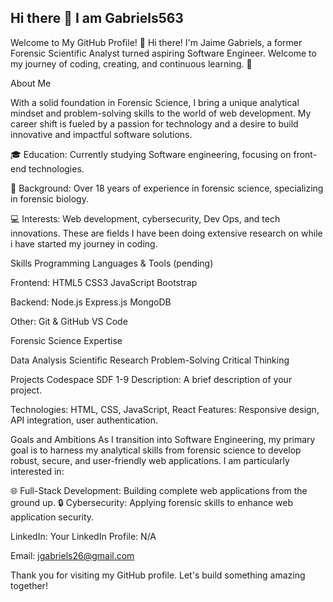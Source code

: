 ## Hi there 👋 I am Gabriels563


Welcome to My GitHub Profile!
👋 Hi there! I'm Jaime Gabriels, a former Forensic Scientific Analyst turned aspiring Software Engineer. Welcome to my journey of coding, creating, and continuous learning. 🚀

About Me

With a solid foundation in Forensic Science, I bring a unique analytical mindset and problem-solving skills to the world of web development. My career shift is fueled by a passion for technology and a desire to build innovative and impactful software solutions.

🎓 Education: Currently studying Software engineering, focusing on front-end technologies.


🧪 Background: Over 18 years of experience in forensic science, specializing in forensic biology.

💻 Interests: Web development, cybersecurity, Dev Ops, and tech innovations. These are fields I have been doing extensive research on while i have started my journey in coding. 

Skills
Programming Languages & Tools (pending) 

Frontend:
HTML5
CSS3
JavaScript
Bootstrap

Backend:
Node.js
Express.js
MongoDB

Other:
Git & GitHub 
VS Code

Forensic Science Expertise

Data Analysis
Scientific Research
Problem-Solving
Critical Thinking

Projects
Codespace SDF 1-9
Description: A brief description of your project. 

Technologies: HTML, CSS, JavaScript, React
Features: Responsive design, API integration, user authentication.


Goals and Ambitions
As I transition into Software Engineering, my primary goal is to harness my analytical skills from forensic science to develop robust, secure, and user-friendly web applications. I am particularly interested in:

🌐 Full-Stack Development: Building complete web applications from the ground up.
🔒 Cybersecurity: Applying forensic skills to enhance web application security.

LinkedIn: Your LinkedIn Profile: N/A

Email: jgabriels26@gmail.com

Thank you for visiting my GitHub profile. Let's build something amazing together!




